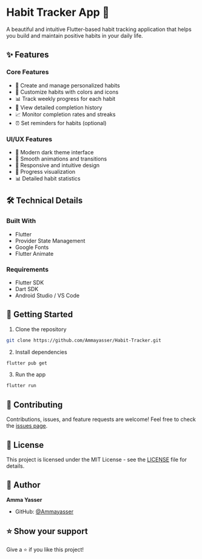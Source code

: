 # Habit Tracker App 🎯

A beautiful and intuitive Flutter-based habit tracking application that helps you build and maintain positive habits in your daily life.

## ✨ Features

### Core Features
- 📝 Create and manage personalized habits
- 🎨 Customize habits with colors and icons
- 📊 Track weekly progress for each habit
- 📅 View detailed completion history
- 📈 Monitor completion rates and streaks
- ⏰ Set reminders for habits (optional)

### UI/UX Features
- 🌙 Modern dark theme interface
- 💫 Smooth animations and transitions
- 📱 Responsive and intuitive design
- 🎯 Progress visualization
- 📊 Detailed habit statistics

## 🛠️ Technical Details

### Built With
- Flutter
- Provider State Management
- Google Fonts
- Flutter Animate

### Requirements
- Flutter SDK
- Dart SDK
- Android Studio / VS Code

## 🚀 Getting Started

1. Clone the repository
```bash
git clone https://github.com/Ammayasser/Habit-Tracker.git
```

2. Install dependencies
```bash
flutter pub get
```

3. Run the app
```bash
flutter run
```

## 🤝 Contributing
Contributions, issues, and feature requests are welcome! Feel free to check the [issues page](https://github.com/Ammayasser/Habit-Tracker/issues).

## 📝 License
This project is licensed under the MIT License - see the [LICENSE](LICENSE) file for details.

## 👤 Author
**Amma Yasser**
- GitHub: [@Ammayasser](https://github.com/Ammayasser)

## ⭐️ Show your support
Give a ⭐️ if you like this project!
